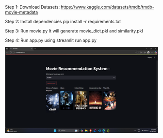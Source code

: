 Step 1: Download Datasets: https://www.kaggle.com/datasets/tmdb/tmdb-movie-metadata

Step 2: Install dependencies
 pip install -r requirements.txt
 
Step 3: Run movie.py 
   It will generate movie_dict.pkl and similarity.pkl
   
Step 4: Run app.py
   using streamlit run app.py
   
![Alt text](ss.png)
